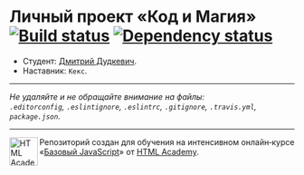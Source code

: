 # Личный проект «Код и Магия» [![Build status][travis-image]][travis-url] [![Dependency status][dependency-image]][dependency-url]

* Студент: [Дмитрий Дудкевич](https://up.htmlacademy.ru/javascript/4/user/35690).
* Наставник: `Кекс`.

---

_Не удаляйте и не обращайте внимание на файлы:_<br>
_`.editorconfig`, `.eslintignore`, `.eslintrc`, `.gitignore`, `.travis.yml`, `package.json`._

---

<a href="https://htmlacademy.ru/intensive/javascript"><img align="left" width="50" height="50" title="HTML Academy" src="https://up.htmlacademy.ru/static/img/intensive/javascript/logo-for-github.svg"></a>

Репозиторий создан для обучения на интенсивном онлайн‑курсе «[Базовый JavaScript](https://htmlacademy.ru/intensive/javascript)» от [HTML Academy](https://htmlacademy.ru).

[travis-image]: https://travis-ci.org/htmlacademy-javascript/35690-code-and-magick.svg?branch=master
[travis-url]: https://travis-ci.org/htmlacademy-javascript/35690-code-and-magick
[dependency-image]: https://david-dm.org/htmlacademy-javascript/35690-code-and-magick.svg?style=flat-square
[dependency-url]: https://david-dm.org/htmlacademy-javascript/35690-code-and-magick
